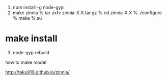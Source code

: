 1. npm install -g node-gyp
2. make zinnia
% tar zxfv zinnia-X.X.tar.gz
% cd zinnia-X.X
% ./configure
% make
% su
# make install

3. node-gyp rebuild


how to make model

http://taku910.github.io/zinnia/